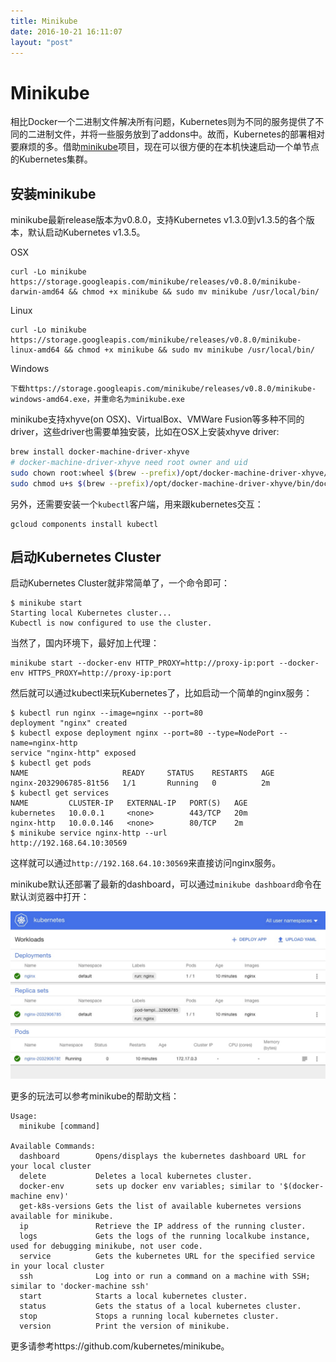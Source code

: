 ```yaml
---
title: Minikube
date: 2016-10-21 16:11:07
layout: "post"
---
```


# Minikube

相比Docker一个二进制文件解决所有问题，Kubernetes则为不同的服务提供了不同的二进制文件，并将一些服务放到了addons中。故而，Kubernetes的部署相对要麻烦的多。借助[minikube](https://github.com/kubernetes/minikube)项目，现在可以很方便的在本机快速启动一个单节点的Kubernetes集群。

## 安装minikube

minikube最新release版本为v0.8.0，支持Kubernetes v1.3.0到v1.3.5的各个版本，默认启动Kubernetes v1.3.5。

OSX

```
curl -Lo minikube https://storage.googleapis.com/minikube/releases/v0.8.0/minikube-darwin-amd64 && chmod +x minikube && sudo mv minikube /usr/local/bin/
```

Linux

```
curl -Lo minikube https://storage.googleapis.com/minikube/releases/v0.8.0/minikube-linux-amd64 && chmod +x minikube && sudo mv minikube /usr/local/bin/
```

Windows

```
下载https://storage.googleapis.com/minikube/releases/v0.8.0/minikube-windows-amd64.exe，并重命名为minikube.exe
```

minikube支持xhyve(on OSX)、VirtualBox、VMWare Fusion等多种不同的driver，这些driver也需要单独安装，比如在OSX上安装xhyve driver:

```sh
brew install docker-machine-driver-xhyve
# docker-machine-driver-xhyve need root owner and uid
sudo chown root:wheel $(brew --prefix)/opt/docker-machine-driver-xhyve/bin/docker-machine-driver-xhyve
sudo chmod u+s $(brew --prefix)/opt/docker-machine-driver-xhyve/bin/docker-machine-driver-xhyve
```

另外，还需要安装一个`kubectl`客户端，用来跟kubernetes交互：

```
gcloud components install kubectl
```

## 启动Kubernetes Cluster

启动Kubernetes Cluster就非常简单了，一个命令即可：

```
$ minikube start
Starting local Kubernetes cluster...
Kubectl is now configured to use the cluster.
```

当然了，国内环境下，最好加上代理：

```
minikube start --docker-env HTTP_PROXY=http://proxy-ip:port --docker-env HTTPS_PROXY=http://proxy-ip:port
```

然后就可以通过kubectl来玩Kubernetes了，比如启动一个简单的nginx服务：

```
$ kubectl run nginx --image=nginx --port=80
deployment "nginx" created
$ kubectl expose deployment nginx --port=80 --type=NodePort --name=nginx-http
service "nginx-http" exposed
$ kubectl get pods
NAME                     READY     STATUS    RESTARTS   AGE
nginx-2032906785-81t56   1/1       Running   0          2m
$ kubectl get services
NAME         CLUSTER-IP   EXTERNAL-IP   PORT(S)   AGE
kubernetes   10.0.0.1     <none>        443/TCP   20m
nginx-http   10.0.0.146   <none>        80/TCP    2m
$ minikube service nginx-http --url
http://192.168.64.10:30569
```

这样就可以通过`http://192.168.64.10:30569`来直接访问nginx服务。

minikube默认还部署了最新的dashboard，可以通过`minikube dashboard`命令在默认浏览器中打开：

![](media/14735740742630.jpg)


更多的玩法可以参考minikube的帮助文档：

```
Usage:
  minikube [command]

Available Commands:
  dashboard        Opens/displays the kubernetes dashboard URL for your local cluster
  delete           Deletes a local kubernetes cluster.
  docker-env       sets up docker env variables; similar to '$(docker-machine env)'
  get-k8s-versions Gets the list of available kubernetes versions available for minikube.
  ip               Retrieve the IP address of the running cluster.
  logs             Gets the logs of the running localkube instance, used for debugging minikube, not user code.
  service          Gets the kubernetes URL for the specified service in your local cluster
  ssh              Log into or run a command on a machine with SSH; similar to 'docker-machine ssh'
  start            Starts a local kubernetes cluster.
  status           Gets the status of a local kubernetes cluster.
  stop             Stops a running local kubernetes cluster.
  version          Print the version of minikube.
```  

更多请参考https://github.com/kubernetes/minikube。

